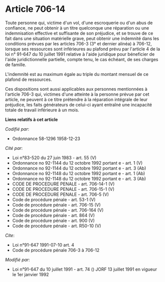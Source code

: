 # Article 706-14

Toute personne qui, victime d'un vol, d'une escroquerie ou d'un abus de confiance, ne peut obtenir à un titre quelconque une
réparation ou une indemnisation effective et suffisante de son préjudice, et se trouve de ce fait dans une situation
matérielle grave, peut obtenir une indemnité dans les conditions prévues par les articles 706-3 (3° et dernier alinéa) à
706-12, lorsque ses ressources sont inférieures au plafond prévu par l'article 4 de la loi n° 91-647 du 10 juillet 1991
relative à l'aide juridique pour béneficier de l'aide juridictionnelle partielle, compte tenu, le cas échéant, de ses charges
de famille.

L'indemnité est au maximum égale au triple du montant mensuel de ce plafond de ressources.

Ces dispositions sont aussi applicables aux personnes mentionnées à l'article 706-3 qui, victimes d'une atteinte à la
personne prévue par cet article, ne peuvent à ce titre prétendre à la réparation intégrale de leur préjudice, les faits
générateurs de celui-ci ayant entraîné une incapacité totale de travail inférieure à un mois.

**Liens relatifs à cet article**

_Codifié par_:

  - Ordonnance 58-1296 1958-12-23

_Cité par_:

  - Loi n°83-520 du 27 juin 1983 - art. 55 (V)
  - Ordonnance no 92-1144 du 12 octobre 1992 portant e - art. 1 (V)
  - Ordonnance no 92-1144 du 12 octobre 1992 portant e - art. 3 (Ab)
  - Ordonnance no 92-1148 du 12 octobre 1992 portant e - art. 1 (Ab)
  - Ordonnance no 92-1148 du 12 octobre 1992 portant e - art. 3 (Ab)
  - CODE DE PROCEDURE PENALE - art. 706-14-1 (V)
  - CODE DE PROCEDURE PENALE - art. 706-15-1 (V)
  - CODE DE PROCEDURE PENALE - art. 706-5 (V)
  - Code de procédure pénale - art. 53-1 (V)
  - Code de procédure pénale - art. 706-15 (V)
  - Code de procédure pénale - art. 706-164 (V)
  - Code de procédure pénale - art. 864 (V)
  - Code de procédure pénale - art. 900 (V)
  - Code de procédure pénale - art. R50-10 (V)

_Cite_:

  - Loi n°91-647 1991-07-10 art. 4
  - Code de procédure pénale 706-3 à 706-12

_Modifié par_:

  - Loi n°91-647 du 10 juillet 1991 - art. 74 () JORF 13 juillet 1991 en vigueur le 1er janvier 1992

